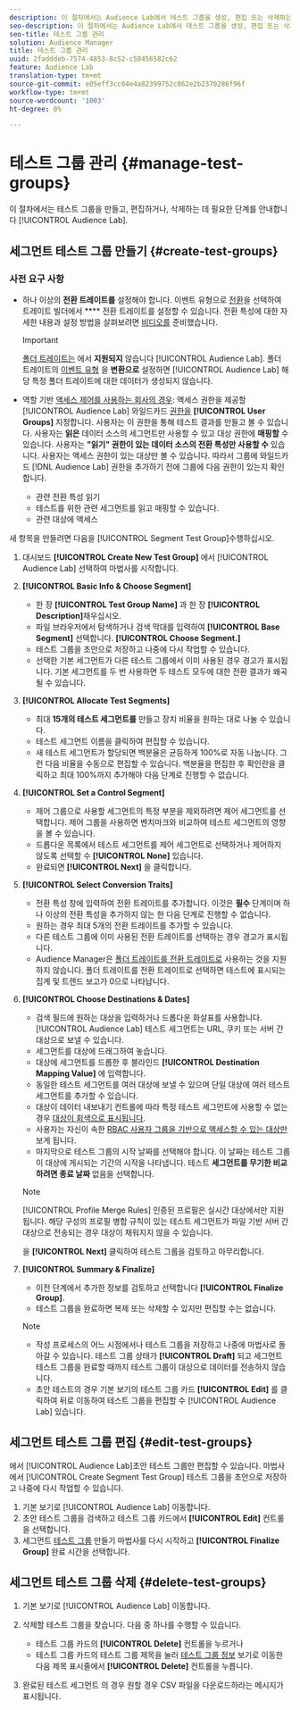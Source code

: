 ```yaml
---
description: 이 절차에서는 Audience Lab에서 테스트 그룹을 생성, 편집 또는 삭제하는 데 필요한 단계를 안내합니다
seo-description: 이 절차에서는 Audience Lab에서 테스트 그룹을 생성, 편집 또는 삭제하는 데 필요한 단계를 안내합니다
seo-title: 테스트 그룹 관리
solution: Audience Manager
title: 테스트 그룹 관리
uuid: 2fadddeb-7574-4853-8c52-c58456582c62
feature: Audience Lab
translation-type: tm+mt
source-git-commit: e05eff3cc04e4a82399752c862e2b2370286f96f
workflow-type: tm+mt
source-wordcount: '1003'
ht-degree: 0%

---
```



# 테스트 그룹 관리 {#manage-test-groups}

이 절차에서는 테스트 그룹을 만들고, 편집하거나, 삭제하는 데 필요한 단계를 안내합니다 [!UICONTROL Audience Lab].

## 세그먼트 테스트 그룹 만들기 {#create-test-groups}

### 사전 요구 사항

<!-- create-test-group.xml -->

* 하나 이상의 **전환 트레이트를** 설정해야 합니다. 이벤트 유형으로 [전환](../../features/traits/create-onboarded-rule-based-traits.md)을 선택하여 트레이트 빌더에서 **** 전환 트레이트를 설정할 수 있습니다. 전환 특성에 대한 자세한 내용과 설정 방법을 살펴보려면 [비디오를](https://helpx.adobe.com/audience-manager/kt/using/creating-conversion-traits-feature-video-use.html) 준비했습니다.

   >[!IMPORTANT]
   >
   >[폴더 트레이트는](../../features/traits/about-folder-traits.md) 에서 **지원되지** 않습니다 [!UICONTROL Audience Lab]. 폴더 트레이트의 [이벤트 유형](../../features/traits/create-onboarded-rule-based-traits.md) 을 **변환으로** 설정하면 [!UICONTROL Audience Lab] 해당 특정 폴더 트레이트에 대한 데이터가 생성되지 않습니다.

* 역할 기반 [액세스 제어를 사용하는 회사의 경우](../../features/administration/administration-overview.md): 액세스 권한을 제공할 [!UICONTROL Audience Lab] 와일드카드 [권한을](../../features/administration/administration-overview.md#wild-card-permissions) **[!UICONTROL User Groups]** 지정합니다. 사용자는 이 권한을 통해 테스트 결과를 만들고 볼 수 있습니다. 사용자는 **읽은** 데이터 소스의 세그먼트만 사용할 수 있고 대상 권한에 **매핑할** 수 있습니다. 사용자는 **&quot;읽기&quot; 권한이 있는 데이터 소스의 전환 특성만 사용할 수** 있습니다. 사용자는 액세스 권한이 있는 대상만 볼 수 있습니다. 따라서 그룹에 와일드카드 [!DNL Audience Lab] 권한을 추가하기 전에 그룹에 다음 권한이 있는지 확인합니다.
   * 관련 전환 특성 읽기
   * 테스트를 위한 관련 세그먼트를 읽고 매핑할 수 있습니다.
   * 관련 대상에 액세스

새 항목을 만들려면 다음을 [!UICONTROL Segment Test Group]수행하십시오.

1. 대시보드 **[!UICONTROL Create New Test Group]** 에서 [!UICONTROL Audience Lab] 선택하여 마법사를 시작합니다.
1. **[!UICONTROL Basic Info & Choose Segment]**

   * 한 장 **[!UICONTROL Test Group Name]** 과 한 장 **[!UICONTROL Description]**&#x200B;채우십시오.
   * 파일 브라우저에서 탐색하거나 검색 막대를 입력하여 **[!UICONTROL Base Segment]** 선택합니다. **[!UICONTROL Choose Segment.]**
   * 테스트 그룹을 초안으로 저장하고 나중에 다시 작업할 수 있습니다.
   * 선택한 기본 세그먼트가 다른 테스트 그룹에서 이미 사용된 경우 경고가 표시됩니다. 기본 세그먼트를 두 번 사용하면 두 테스트 모두에 대한 전환 결과가 왜곡될 수 있습니다.

1. **[!UICONTROL Allocate Test Segments]**

   * 최대 **15개의 테스트 세그먼트를** 만들고 장치 비율을 원하는 대로 나눌 수 있습니다.
   * 테스트 세그먼트 이름을 클릭하여 편집할 수 있습니다.
   * 새 테스트 세그먼트가 할당되면 백분율은 균등하게 100%로 자동 나눕니다. 그런 다음 비율을 수동으로 편집할 수 있습니다. 백분율을 편집한 후 확인란을 클릭하고 최대 100%까지 추가해야 다음 단계로 진행할 수 없습니다.

1. **[!UICONTROL Set a Control Segment]**

   * 제어 그룹으로 사용할 세그먼트의 특정 부분을 제외하려면 제어 세그먼트를 선택합니다. 제어 그룹을 사용하면 벤치마크와 비교하여 테스트 세그먼트의 영향을 볼 수 있습니다.
   * 드롭다운 목록에서 테스트 세그먼트를 제어 세그먼트로 선택하거나 제어하지 않도록 선택할 수 **[!UICONTROL None]** 있습니다.
   * 완료되면 **[!UICONTROL Next]** 을 클릭합니다.

1. **[!UICONTROL Select Conversion Traits]**

   * 전환 특성 창에 입력하여 전환 트레이트를 추가합니다. 이것은 **필수** 단계이며 하나 이상의 전환 특성을 추가하지 않는 한 다음 단계로 진행할 수 없습니다.
   * 원하는 경우 최대 5개의 전환 트레이트를 추가할 수 있습니다.
   * 다른 테스트 그룹에 이미 사용된 전환 트레이트를 선택하는 경우 경고가 표시됩니다.
   * Audience Manager은 [폴더 트레이트를 전환 트레이트로](/help/using/features/traits/about-folder-traits.md) 사용하는 것을 지원하지 않습니다. 폴더 트레이트를 전환 트레이트로 선택하면 테스트에 표시되는 집계 및 트렌드 보고가 0으로 나타납니다.

1. **[!UICONTROL Choose Destinations & Dates]**

   * 검색 필드에 원하는 대상을 입력하거나 드롭다운 화살표를 사용합니다. [!UICONTROL Audience Lab] 테스트 세그먼트는 URL, 쿠키 또는 서버 간 대상으로 보낼 수 있습니다.
   * 세그먼트를 대상에 드래그하여 놓습니다.
   * 대상에 세그먼트를 드롭한 후 블라인드 **[!UICONTROL Destination Mapping Value]** 에 입력합니다.
   * 동일한 테스트 세그먼트를 여러 대상에 보낼 수 있으며 단일 대상에 여러 테스트 세그먼트를 추가할 수 있습니다.
   * 대상이 데이터 내보내기 컨트롤에 따라 특정 테스트 세그먼트에 사용할 수 없는 경우 [대상이 회색으로 표시됩니다](../../features/data-export-controls.md).
   * 사용자는 자신이 속한 [RBAC 사용자 그룹을 기반으로 액세스할 수 있는 대상만](../../features/administration/administration-overview.md) 보게 됩니다.
   * 마지막으로 테스트 그룹의 시작 날짜를 선택해야 합니다. 이 날짜는 테스트 그룹이 대상에 게시되는 기간의 시작을 나타냅니다. 테스트 **세그먼트를 무기한 비교하려면 종료 날짜** 없음을 선택합니다.
   >[!NOTE]
   >
   >[!UICONTROL Profile Merge Rules] 인증된 프로필은 실시간 대상에서만 지원됩니다. 해당 구성의 프로필 병합 규칙이 있는 테스트 세그먼트가 파일 기반 서버 간 대상으로 전송되는 경우 대상이 채워지지 않을 수 있습니다.

   을 **[!UICONTROL Next]** 클릭하여 테스트 그룹을 검토하고 마무리합니다.

1. **[!UICONTROL Summary & Finalize]**

   * 이전 단계에서 추가한 정보를 검토하고 선택합니다 **[!UICONTROL Finalize Group]**.
   * 테스트 그룹을 완료하면 복제 또는 삭제할 수 있지만 편집할 수는 없습니다.
   >[!NOTE]
   >* 작성 프로세스의 어느 시점에서나 테스트 그룹을 저장하고 나중에 마법사로 돌아갈 수 있습니다. 테스트 그룹 상태가 **[!UICONTROL Draft]** 되고 세그먼트 테스트 그룹을 완료할 때까지 테스트 그룹이 대상으로 데이터를 전송하지 않습니다.
   >* 초안 테스트의 경우 기본 보기의 테스트 그룹 카드 **[!UICONTROL Edit]** 를 클릭하여 뒤로 이동하여 테스트 그룹을 편집할 수 [!UICONTROL Audience Lab] 있습니다.


## 세그먼트 테스트 그룹 편집 {#edit-test-groups}

에서 [!UICONTROL Audience Lab]초안 테스트 그룹만 편집할 수 있습니다. 마법사에서 [!UICONTROL Create Segment Test Group] 테스트 그룹을 초안으로 저장하고 나중에 다시 작업할 수 있습니다.

1. 기본 보기로 [!UICONTROL Audience Lab] 이동합니다.
1. 초안 테스트 그룹을 검색하고 테스트 그룹 카드에서 **[!UICONTROL Edit]** 컨트롤을 선택합니다.
1. 세그먼트 [테스트 그룹](../../features/audience-lab/audience-lab-manage-test-groups.md#create-test-groups) 만들기 마법사를 다시 시작하고 **[!UICONTROL Finalize Group]** 완료 시간을 선택합니다.

## 세그먼트 테스트 그룹 삭제 {#delete-test-groups}

1. 기본 보기로 [!UICONTROL Audience Lab] 이동합니다.
1. 삭제할 테스트 그룹을 찾습니다. 다음 중 하나를 수행할 수 있습니다.

   * 테스트 그룹 카드의 **[!UICONTROL Delete]** 컨트롤을 누르거나
   * 테스트 그룹 카드의 테스트 그룹 제목을 눌러 [테스트 그룹 정보](../../features/audience-lab/audience-lab-information-view.md) 보기로 이동한 다음 제목 표시줄에서 **[!UICONTROL Delete]** 컨트롤을 누릅니다.

1. 완료된 테스트 세그먼트 [](../../features/audience-lab/audience-lab.md#status)의 경우 원할 경우 CSV 파일을 다운로드하라는 메시지가 표시됩니다.
